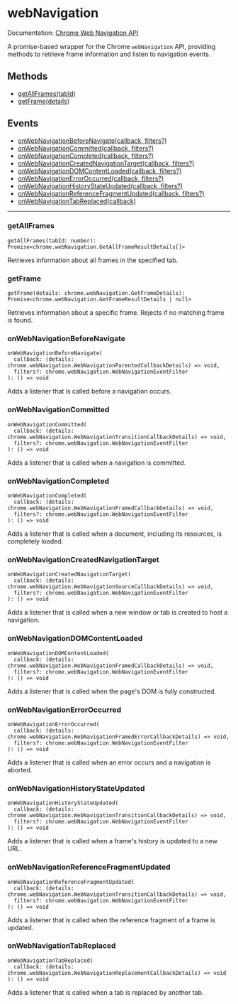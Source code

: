 # webNavigation

Documentation: [Chrome Web Navigation API](https://developer.chrome.com/docs/extensions/reference/webNavigation)

A promise-based wrapper for the Chrome `webNavigation` API, providing methods to retrieve frame information and listen to navigation events.

## Methods

- [getAllFrames(tabId)](#getAllFrames)
- [getFrame(details)](#getFrame)

## Events

- [onWebNavigationBeforeNavigate(callback, filters?)](#onWebNavigationBeforeNavigate)
- [onWebNavigationCommitted(callback, filters?)](#onWebNavigationCommitted)
- [onWebNavigationCompleted(callback, filters?)](#onWebNavigationCompleted)
- [onWebNavigationCreatedNavigationTarget(callback, filters?)](#onWebNavigationCreatedNavigationTarget)
- [onWebNavigationDOMContentLoaded(callback, filters?)](#onWebNavigationDOMContentLoaded)
- [onWebNavigationErrorOccurred(callback, filters?)](#onWebNavigationErrorOccurred)
- [onWebNavigationHistoryStateUpdated(callback, filters?)](#onWebNavigationHistoryStateUpdated)
- [onWebNavigationReferenceFragmentUpdated(callback, filters?)](#onWebNavigationReferenceFragmentUpdated)
- [onWebNavigationTabReplaced(callback)](#onWebNavigationTabReplaced)

---

<a name="getAllFrames"></a>

### getAllFrames

```
getAllFrames(tabId: number): Promise<chrome.webNavigation.GetAllFrameResultDetails[]>
```

Retrieves information about all frames in the specified tab.

<a name="getFrame"></a>

### getFrame

```
getFrame(details: chrome.webNavigation.GetFrameDetails): Promise<chrome.webNavigation.GetFrameResultDetails | null>
```

Retrieves information about a specific frame. Rejects if no matching frame is found.

<a name="onWebNavigationBeforeNavigate"></a>

### onWebNavigationBeforeNavigate

```
onWebNavigationBeforeNavigate(
  callback: (details: chrome.webNavigation.WebNavigationParentedCallbackDetails) => void,
  filters?: chrome.webNavigation.WebNavigationEventFilter
): () => void
```

Adds a listener that is called before a navigation occurs.

<a name="onWebNavigationCommitted"></a>

### onWebNavigationCommitted

```
onWebNavigationCommitted(
  callback: (details: chrome.webNavigation.WebNavigationTransitionCallbackDetails) => void,
  filters?: chrome.webNavigation.WebNavigationEventFilter
): () => void
```

Adds a listener that is called when a navigation is committed.

<a name="onWebNavigationCompleted"></a>

### onWebNavigationCompleted

```
onWebNavigationCompleted(
  callback: (details: chrome.webNavigation.WebNavigationFramedCallbackDetails) => void,
  filters?: chrome.webNavigation.WebNavigationEventFilter
): () => void
```

Adds a listener that is called when a document, including its resources, is completely loaded.

<a name="onWebNavigationCreatedNavigationTarget"></a>

### onWebNavigationCreatedNavigationTarget

```
onWebNavigationCreatedNavigationTarget(
  callback: (details: chrome.webNavigation.WebNavigationSourceCallbackDetails) => void,
  filters?: chrome.webNavigation.WebNavigationEventFilter
): () => void
```

Adds a listener that is called when a new window or tab is created to host a navigation.

<a name="onWebNavigationDOMContentLoaded"></a>

### onWebNavigationDOMContentLoaded

```
onWebNavigationDOMContentLoaded(
  callback: (details: chrome.webNavigation.WebNavigationFramedCallbackDetails) => void,
  filters?: chrome.webNavigation.WebNavigationEventFilter
): () => void
```

Adds a listener that is called when the page's DOM is fully constructed.

<a name="onWebNavigationErrorOccurred"></a>

### onWebNavigationErrorOccurred

```
onWebNavigationErrorOccurred(
  callback: (details: chrome.webNavigation.WebNavigationFramedErrorCallbackDetails) => void,
  filters?: chrome.webNavigation.WebNavigationEventFilter
): () => void
```

Adds a listener that is called when an error occurs and a navigation is aborted.

<a name="onWebNavigationHistoryStateUpdated"></a>

### onWebNavigationHistoryStateUpdated

```
onWebNavigationHistoryStateUpdated(
  callback: (details: chrome.webNavigation.WebNavigationTransitionCallbackDetails) => void,
  filters?: chrome.webNavigation.WebNavigationEventFilter
): () => void
```

Adds a listener that is called when a frame's history is updated to a new URL.

<a name="onWebNavigationReferenceFragmentUpdated"></a>

### onWebNavigationReferenceFragmentUpdated

```
onWebNavigationReferenceFragmentUpdated(
  callback: (details: chrome.webNavigation.WebNavigationTransitionCallbackDetails) => void,
  filters?: chrome.webNavigation.WebNavigationEventFilter
): () => void
```

Adds a listener that is called when the reference fragment of a frame is updated.

<a name="onWebNavigationTabReplaced"></a>

### onWebNavigationTabReplaced

```
onWebNavigationTabReplaced(
  callback: (details: chrome.webNavigation.WebNavigationReplacementCallbackDetails) => void
): () => void
```

Adds a listener that is called when a tab is replaced by another tab.